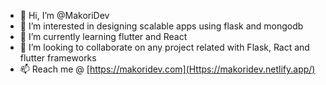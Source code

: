 - 👋 Hi, I’m @MakoriDev
- 👀 I’m interested in designing scalable apps using flask and mongodb
- 🌱 I’m currently learning flutter and React
- 💞️ I’m looking to collaborate on any project related with Flask, Ract and flutter frameworks
- 📫 Reach me @ [https://makoridev.com](Https://makoridev.netlify.app/)
<!---
MakoriDev/MakoriDev is a ✨ special ✨ repository because its `README.md` (this file) appears on your GitHub profile.
You can click the Preview link to take a look at your changes.
--->
